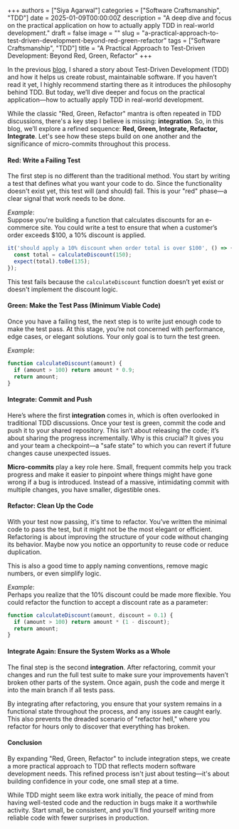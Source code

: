 +++
authors = ["Siya Agarwal"]
categories = ["Software Craftsmanship", "TDD"]
date = 2025-01-09T00:00:00Z
description = "A deep dive and focus on the practical application on how to actually apply TDD in real-world development."
draft = false
image = ""
slug = "a-practical-approach-to-test-driven-development-beyond-red-green-refactor"
tags = ["Software Craftsmanship", "TDD"]
title = "A Practical Approach to Test-Driven Development: Beyond Red, Green, Refactor"
+++

In the previous [blog](https://blog.incubyte.co/blog/mastering-code-through-katas/), I shared a story about Test-Driven Development (TDD) and how it helps us create robust, maintainable software. If you haven’t read it yet, I highly recommend starting there as it introduces the philosophy behind TDD. But today, we’ll dive deeper and focus on the practical application—how to actually apply TDD in real-world development.
 
While the classic "Red, Green, Refactor" mantra is often repeated in TDD discussions, there's a key step I believe is missing: **integration**. So, in this blog, we’ll explore a refined sequence: **Red, Green, Integrate, Refactor, Integrate**. Let's see how these steps build on one another and the significance of micro-commits throughout this process.
 
#### Red: Write a Failing Test
The first step is no different than the traditional method. You start by writing a test that defines what you want your code to do. Since the functionality doesn't exist yet, this test will (and should) fail. This is your "red" phase—a clear signal that work needs to be done.
 
*Example*:  
Suppose you're building a function that calculates discounts for an e-commerce site. You could write a test to ensure that when a customer’s order exceeds $100, a 10% discount is applied.
 
```javascript
it('should apply a 10% discount when order total is over $100', () => {
  const total = calculateDiscount(150);
  expect(total).toBe(135);
});
```
 
This test fails because the `calculateDiscount` function doesn’t yet exist or doesn't implement the discount logic.
 
#### Green: Make the Test Pass (Minimum Viable Code)
Once you have a failing test, the next step is to write just enough code to make the test pass. At this stage, you’re not concerned with performance, edge cases, or elegant solutions. Your only goal is to turn the test green.
 
*Example*:  
```javascript
function calculateDiscount(amount) {
  if (amount > 100) return amount * 0.9;
  return amount;
}
```
 
#### Integrate: Commit and Push
Here’s where the first **integration** comes in, which is often overlooked in traditional TDD discussions. Once your test is green, commit the code and push it to your shared repository. This isn’t about releasing the code; it’s about sharing the progress incrementally. Why is this crucial? It gives you and your team a checkpoint—a "safe state" to which you can revert if future changes cause unexpected issues.
 
**Micro-commits** play a key role here. Small, frequent commits help you track progress and make it easier to pinpoint where things might have gone wrong if a bug is introduced. Instead of a massive, intimidating commit with multiple changes, you have smaller, digestible ones.
 
#### Refactor: Clean Up the Code
With your test now passing, it's time to refactor. You’ve written the minimal code to pass the test, but it might not be the most elegant or efficient. Refactoring is about improving the structure of your code without changing its behavior. Maybe now you notice an opportunity to reuse code or reduce duplication.
 
This is also a good time to apply naming conventions, remove magic numbers, or even simplify logic.
 
*Example*:  
Perhaps you realize that the 10% discount could be made more flexible. You could refactor the function to accept a discount rate as a parameter:
 
```javascript
function calculateDiscount(amount, discount = 0.1) {
  if (amount > 100) return amount * (1 - discount);
  return amount;
}
```
 
#### Integrate Again: Ensure the System Works as a Whole
The final step is the second **integration**. After refactoring, commit your changes and run the full test suite to make sure your improvements haven’t broken other parts of the system. Once again, push the code and merge it into the main branch if all tests pass.
 
By integrating after refactoring, you ensure that your system remains in a functional state throughout the process, and any issues are caught early. This also prevents the dreaded scenario of "refactor hell," where you refactor for hours only to discover that everything has broken.

#### Conclusion
By expanding "Red, Green, Refactor" to include integration steps, we create a more practical approach to TDD that reflects modern software development needs. This refined process isn't just about testing—it's about building confidence in your code, one small step at a time. 

While TDD might seem like extra work initially, the peace of mind from having well-tested code and the reduction in bugs make it a worthwhile activity. Start small, be consistent, and you'll find yourself writing more reliable code with fewer surprises in production.
